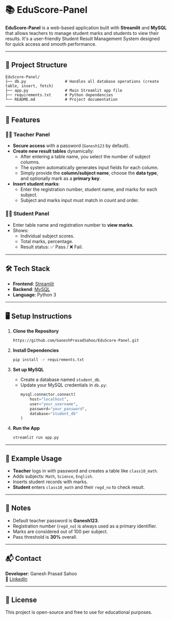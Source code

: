 # 📚 EduScore-Panel

**EduScore-Panel** is a web-based application built with **Streamlit** and **MySQL** that allows teachers to manage student marks and students to view their results. It's a user-friendly Student Result Management System designed for quick access and smooth performance.

---

## 📁 Project Structure

```
EduScore-Panel/
├── db.py                 # Handles all database operations (create table, insert, fetch)
├── app.py                # Main Streamlit app file
├── requirements.txt      # Python dependencies
└── README.md             # Project documentation
```

---

## 🎯 Features

### 👨‍🏫 Teacher Panel

- **Secure access** with a password (`Ganesh123` by default).
- **Create new result tables** dynamically:
  - After entering a table name, you select the number of subject columns.
  - The system automatically generates input fields for each column.
  - Simply provide the **column/subject name**, choose the **data type**, and optionally mark as a **primary key**.
- **Insert student marks**:
  - Enter the registration number, student name, and marks for each subject.
  - Subject and marks input must match in count and order.


### 👨‍🎓 Student Panel
- Enter table name and registration number to **view marks**.
- Shows:
  - Individual subject scores.
  - Total marks, percentage.
  - Result status: ✅ Pass / ❌ Fail.

---

## 🛠️ Tech Stack

- **Frontend**: [Streamlit](https://streamlit.io/)
- **Backend**: [MySQL](https://www.mysql.com/)
- **Language**: Python 3

---

## 🖥️ Setup Instructions

1. **Clone the Repository**
   ```bash
   https://github.com/GaneshPrasadSahoo/EduScore-Panel.git
   ```

2. **Install Dependencies**
   ```bash
   pip install -r requirements.txt
   ```

3. **Set up MySQL**
   - Create a database named `student_db`.
   - Update your MySQL credentials in `db.py`:
     ```python
     mysql.connector.connect(
         host="localhost",
         user="your_username",
         password="your_password",
         database="student_db"
     )
     ```

4. **Run the App**
   ```bash
   streamlit run app.py
   ```

---

## 📝 Example Usage

- **Teacher** logs in with password and creates a table like `class10_math`.
- Adds subjects: `Math`, `Science`, `English`.
- Inserts student records with marks.
- **Student** enters `class10_math` and their `regd_no` to check result.

---

## 📌 Notes

- Default teacher password is **Ganesh123**.
- Registration number (`regd_no`) is always used as a primary identifier.
- Marks are considered out of 100 per subject.
- Pass threshold is **30%** overall.

---

## 📬 Contact

**Developer**: Ganesh Prasad Sahoo  
📧 [LinkedIn](https://www.linkedin.com/in/ganesh-prasad-sahoo)

---

## 📄 License

This project is open-source and free to use for educational purposes.
